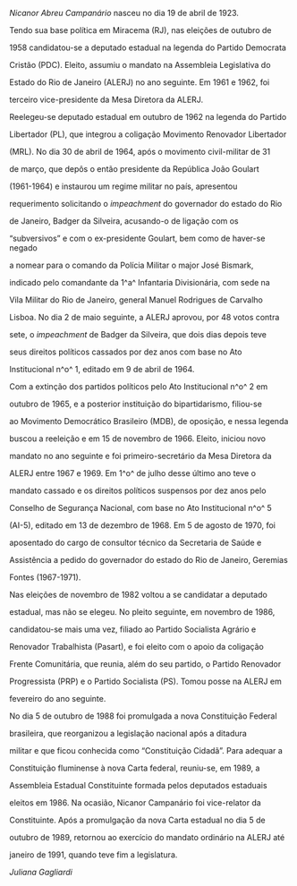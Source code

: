 

*Nicanor Abreu Campanário* nasceu no dia 19 de abril de 1923.



Tendo sua base política em Miracema (RJ), nas eleições de outubro de

1958 candidatou-se a deputado estadual na legenda do Partido Democrata

Cristão (PDC). Eleito, assumiu o mandato na Assembleia Legislativa do

Estado do Rio de Janeiro (ALERJ) no ano seguinte. Em 1961 e 1962, foi

terceiro vice-presidente da Mesa Diretora da ALERJ.



Reelegeu-se deputado estadual em outubro de 1962 na legenda do Partido

Libertador (PL), que integrou a coligação Movimento Renovador Libertador

(MRL). No dia 30 de abril de 1964, após o movimento civil-militar de 31

de março, que depôs o então presidente da República João Goulart

(1961-1964) e instaurou um regime militar no país, apresentou

requerimento solicitando o *impeachment* do governador do estado do Rio

de Janeiro, Badger da Silveira, acusando-o de ligação com os

“subversivos” e com o ex-presidente Goulart, bem como de haver-se negado

a nomear para o comando da Polícia Militar o major José Bismark,

indicado pelo comandante da 1^a^ Infantaria Divisionária, com sede na

Vila Militar do Rio de Janeiro, general Manuel Rodrigues de Carvalho

Lisboa. No dia 2 de maio seguinte, a ALERJ aprovou, por 48 votos contra

sete, o *impeachment* de Badger da Silveira, que dois dias depois teve

seus direitos políticos cassados por dez anos com base no Ato

Institucional n^o^ 1, editado em 9 de abril de 1964.



Com a extinção dos partidos políticos pelo Ato Institucional n^o^ 2 em

outubro de 1965, e a posterior instituição do bipartidarismo, filiou-se

ao Movimento Democrático Brasileiro (MDB), de oposição, e nessa legenda

buscou a reeleição e em 15 de novembro de 1966. Eleito, iniciou novo

mandato no ano seguinte e foi primeiro-secretário da Mesa Diretora da

ALERJ entre 1967 e 1969. Em 1^o^ de julho desse último ano teve o

mandato cassado e os direitos políticos suspensos por dez anos pelo

Conselho de Segurança Nacional, com base no Ato Institucional n^o^ 5

(AI-5), editado em 13 de dezembro de 1968. Em 5 de agosto de 1970, foi

aposentado do cargo de consultor técnico da Secretaria de Saúde e

Assistência a pedido do governador do estado do Rio de Janeiro, Geremias

Fontes (1967-1971).



Nas eleições de novembro de 1982 voltou a se candidatar a deputado

estadual, mas não se elegeu. No pleito seguinte, em novembro de 1986,

candidatou-se mais uma vez, filiado ao Partido Socialista Agrário e

Renovador Trabalhista (Pasart), e foi eleito com o apoio da coligação

Frente Comunitária, que reunia, além do seu partido, o Partido Renovador

Progressista (PRP) e o Partido Socialista (PS). Tomou posse na ALERJ em

fevereiro do ano seguinte.



No dia 5 de outubro de 1988 foi promulgada a nova Constituição Federal

brasileira, que reorganizou a legislação nacional após a ditadura

militar e que ficou conhecida como “Constituição Cidadã”. Para adequar a

Constituição fluminense à nova Carta federal, reuniu-se, em 1989, a

Assembleia Estadual Constituinte formada pelos deputados estaduais

eleitos em 1986. Na ocasião, Nicanor Campanário foi vice-relator da

Constituinte. Após a promulgação da nova Carta estadual no dia 5 de

outubro de 1989, retornou ao exercício do mandato ordinário na ALERJ até

janeiro de 1991, quando teve fim a legislatura.



*Juliana Gagliardi*



